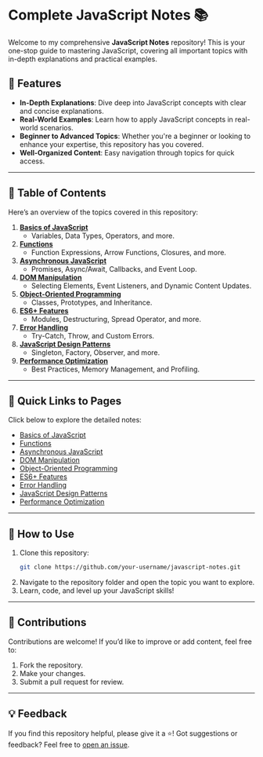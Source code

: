 
# Complete JavaScript Notes 📚  

Welcome to my comprehensive **JavaScript Notes** repository! This is your one-stop guide to mastering JavaScript, covering all important topics with in-depth explanations and practical examples.

## 🌟 Features  
- **In-Depth Explanations**: Dive deep into JavaScript concepts with clear and concise explanations.  
- **Real-World Examples**: Learn how to apply JavaScript concepts in real-world scenarios.  
- **Beginner to Advanced Topics**: Whether you're a beginner or looking to enhance your expertise, this repository has you covered.  
- **Well-Organized Content**: Easy navigation through topics for quick access.  

---

## 📖 Table of Contents  

Here’s an overview of the topics covered in this repository:  
1. **[Basics of JavaScript](#basics-of-javascript)**  
   - Variables, Data Types, Operators, and more.  
2. **[Functions](#functions)**  
   - Function Expressions, Arrow Functions, Closures, and more.  
3. **[Asynchronous JavaScript](#asynchronous-javascript)**  
   - Promises, Async/Await, Callbacks, and Event Loop.  
4. **[DOM Manipulation](#dom-manipulation)**  
   - Selecting Elements, Event Listeners, and Dynamic Content Updates.  
5. **[Object-Oriented Programming](#object-oriented-programming)**  
   - Classes, Prototypes, and Inheritance.  
6. **[ES6+ Features](#es6-features)**  
   - Modules, Destructuring, Spread Operator, and more.  
7. **[Error Handling](#error-handling)**  
   - Try-Catch, Throw, and Custom Errors.  
8. **[JavaScript Design Patterns](#javascript-design-patterns)**  
   - Singleton, Factory, Observer, and more.  
9. **[Performance Optimization](#performance-optimization)**  
   - Best Practices, Memory Management, and Profiling.  

---

## 🔗 Quick Links to Pages  

Click below to explore the detailed notes:  

- [Basics of JavaScript](link-to-basics-page)  
- [Functions](link-to-functions-page)  
- [Asynchronous JavaScript](link-to-asynchronous-js-page)  
- [DOM Manipulation](link-to-dom-manipulation-page)  
- [Object-Oriented Programming](link-to-oop-page)  
- [ES6+ Features](link-to-es6-page)  
- [Error Handling](link-to-error-handling-page)  
- [JavaScript Design Patterns](link-to-design-patterns-page)  
- [Performance Optimization](link-to-performance-page)  

---

## 🚀 How to Use  

1. Clone this repository:  
   ```bash
   git clone https://github.com/your-username/javascript-notes.git
   ```  
2. Navigate to the repository folder and open the topic you want to explore.  
3. Learn, code, and level up your JavaScript skills!  

---

## 🤝 Contributions  

Contributions are welcome! If you’d like to improve or add content, feel free to:  
1. Fork the repository.  
2. Make your changes.  
3. Submit a pull request for review.  

---

## 💡 Feedback  

If you find this repository helpful, please give it a ⭐️! Got suggestions or feedback? Feel free to [open an issue](link-to-issues).  

